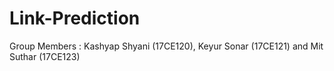 # Link-Prediction

Group Members : Kashyap Shyani (17CE120), Keyur Sonar (17CE121) and Mit Suthar (17CE123)
